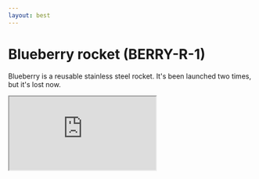 ```yaml
---
layout: best
---
```


# Blueberry rocket (BERRY-R-1)
Blueberry is a reusable stainless steel rocket.
It's been launched two times, but it's lost now.
<iframe src="https://youtube.com/embed/9bfevHvmCbk?controls=0"> </iframe>
